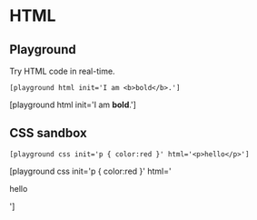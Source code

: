 # HTML

## Playground

Try HTML code in real-time.

`[playground html init='I am <b>bold</b>.']`

[playground html init='I am <b>bold</b>.']

## CSS sandbox

`[playground css init='p { color:red }' html='<p>hello</p>']`

[playground css init='p { color:red }' html='<p>hello</p>']